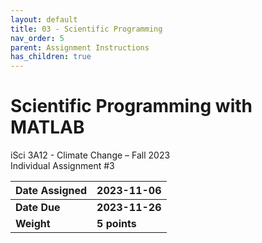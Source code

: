```yaml
---
layout: default
title: 03 - Scientific Programming
nav_order: 5
parent: Assignment Instructions
has_children: true
---
```


# Scientific Programming with MATLAB
iSci 3A12 - Climate Change – Fall 2023  
Individual Assignment #3

|Date Assigned|2023-11-06|
|:--|:--|
|**Date Due**|**2023-11-26**|
|**Weight**|**5 points**|